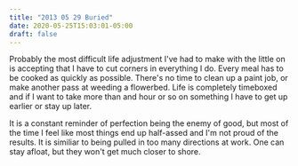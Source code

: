 ```yaml
---
title: "2013 05 29 Buried"
date: 2020-05-25T15:03:01-05:00
draft: false
---
```


Probably the most difficult life adjustment I've had to make with the little on is accepting that I have to cut corners in everything I do. Every meal has to be cooked as quickly as possible. There's no time to clean up a paint job, or make another pass at weeding a flowerbed. Life is completely timeboxed and if I want to take more than and hour or so on something I have to get up earlier or stay up later. 

It is a constant reminder of perfection being the enemy of good, but most of the time I feel like most things end up half-assed and I'm not proud of the results. It is similiar to being pulled in too many directions at work. One can stay afloat, but they won't get much closer to shore. 



